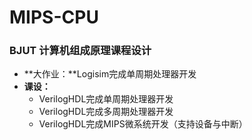 # MIPS-CPU

### BJUT 计算机组成原理课程设计

* **大作业：**Logisim完成单周期处理器开发
* **课设：**
  * VerilogHDL完成单周期处理器开发
  * VerilogHDL完成多周期处理器开发
  * VerilogHDL完成MIPS微系统开发（支持设备与中断）
